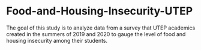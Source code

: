 # Food-and-Housing-Insecurity-UTEP
 The goal of this study is to analyze data from a survey that UTEP academics created in the summers of 2019 and 2020 to gauge the level of food and housing insecurity among their students.

